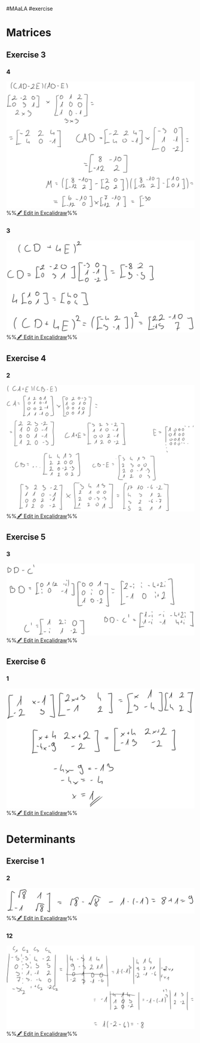 #MAaLA #exercise 

# Matrices
## Exercise 3
### 4
![](attachments/Exercise%205%2017.04.2024%2017.04.2024%2008_22_21.excalidraw.svg)
%%[🖋 Edit in Excalidraw](attachments/Exercise%205%2017.04.2024%2017.04.2024%2008_22_21.excalidraw.md)%%

### 3
![](attachments/Exercise%205%2017.04.2024%2017.04.2024%2008_29_40.excalidraw.svg)
%%[🖋 Edit in Excalidraw](attachments/Exercise%205%2017.04.2024%2017.04.2024%2008_29_40.excalidraw.md)%%

## Exercise 4
### 2
![](attachments/Exercise%205%2017.04.2024%2017.04.2024%2008_34_49.excalidraw.svg)
%%[🖋 Edit in Excalidraw](attachments/Exercise%205%2017.04.2024%2017.04.2024%2008_34_49.excalidraw.md)%%

## Exercise 5
### 3
![](attachments/Exercise%205%2017.04.2024%2017.04.2024%2008_45_49.excalidraw.svg)
%%[🖋 Edit in Excalidraw](attachments/Exercise%205%2017.04.2024%2017.04.2024%2008_45_49.excalidraw.md)%%

## Exercise 6
### 1
![](attachments/Exercise%205%2017.04.2024%2017.04.2024%2008_51_50.excalidraw.svg)
%%[🖋 Edit in Excalidraw](attachments/Exercise%205%2017.04.2024%2017.04.2024%2008_51_50.excalidraw.md)%%

# Determinants
## Exercise 1
### 2
![](attachments/Exercise%205%2017.04.2024%2017.04.2024%2009_00_04.excalidraw.svg)
%%[🖋 Edit in Excalidraw](attachments/Exercise%205%2017.04.2024%2017.04.2024%2009_00_04.excalidraw.md)%%

### 12
![](attachments/Exercise%205%2017.04.2024%2017.04.2024%2009_01_40.excalidraw.svg)
%%[🖋 Edit in Excalidraw](attachments/Exercise%205%2017.04.2024%2017.04.2024%2009_01_40.excalidraw.md)%%